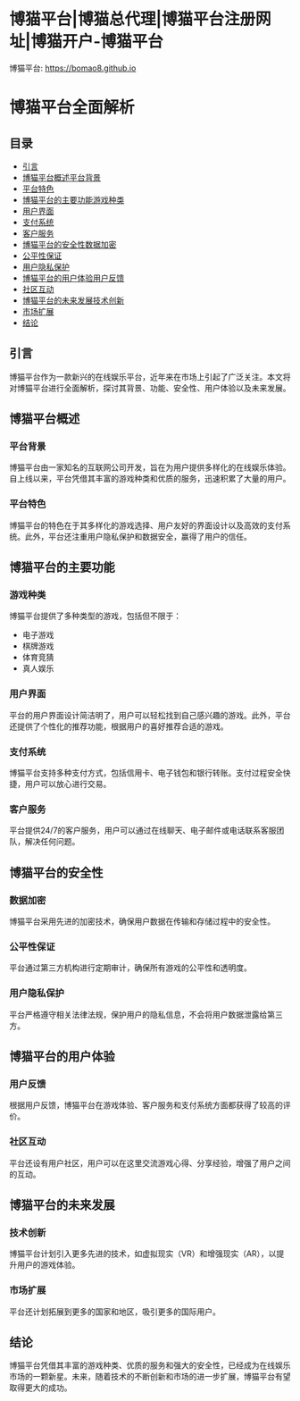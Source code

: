 # 博猫平台|博猫总代理|博猫平台注册网址|博猫开户-博猫平台

博猫平台: <https://bomao8.github.io>

# 博猫平台全面解析

## 目录

- [引言](#%E5%BC%95%E8%A8%80)
- [博猫平台概述](#%E5%8D%9A%E7%8C%AB%E5%B9%B3%E5%8F%B0%E6%A6%82%E8%BF%B0)[平台背景](#%E5%B9%B3%E5%8F%B0%E8%83%8C%E6%99%AF)
- [平台特色](#%E5%B9%B3%E5%8F%B0%E7%89%B9%E8%89%B2)
- [博猫平台的主要功能](#%E5%8D%9A%E7%8C%AB%E5%B9%B3%E5%8F%B0%E7%9A%84%E4%B8%BB%E8%A6%81%E5%8A%9F%E8%83%BD)[游戏种类](#%E6%B8%B8%E6%88%8F%E7%A7%8D%E7%B1%BB)
- [用户界面](#%E7%94%A8%E6%88%B7%E7%95%8C%E9%9D%A2)
- [支付系统](#%E6%94%AF%E4%BB%98%E7%B3%BB%E7%BB%9F)
- [客户服务](#%E5%AE%A2%E6%88%B7%E6%9C%8D%E5%8A%A1)
- [博猫平台的安全性](#%E5%8D%9A%E7%8C%AB%E5%B9%B3%E5%8F%B0%E7%9A%84%E5%AE%89%E5%85%A8%E6%80%A7)[数据加密](#%E6%95%B0%E6%8D%AE%E5%8A%A0%E5%AF%86)
- [公平性保证](#%E5%85%AC%E5%B9%B3%E6%80%A7%E4%BF%9D%E8%AF%81)
- [用户隐私保护](#%E7%94%A8%E6%88%B7%E9%9A%90%E7%A7%81%E4%BF%9D%E6%8A%A4)
- [博猫平台的用户体验](#%E5%8D%9A%E7%8C%AB%E5%B9%B3%E5%8F%B0%E7%9A%84%E7%94%A8%E6%88%B7%E4%BD%93%E9%AA%8C)[用户反馈](#%E7%94%A8%E6%88%B7%E5%8F%8D%E9%A6%88)
- [社区互动](#%E7%A4%BE%E5%8C%BA%E4%BA%92%E5%8A%A8)
- [博猫平台的未来发展](#%E5%8D%9A%E7%8C%AB%E5%B9%B3%E5%8F%B0%E7%9A%84%E6%9C%AA%E6%9D%A5%E5%8F%91%E5%B1%95)[技术创新](#%E6%8A%80%E6%9C%AF%E5%88%9B%E6%96%B0)
- [市场扩展](#%E5%B8%82%E5%9C%BA%E6%89%A9%E5%B1%95)
- [结论](#%E7%BB%93%E8%AE%BA)
## 引言

博猫平台作为一款新兴的在线娱乐平台，近年来在市场上引起了广泛关注。本文将对博猫平台进行全面解析，探讨其背景、功能、安全性、用户体验以及未来发展。

## 博猫平台概述

### 平台背景

博猫平台由一家知名的互联网公司开发，旨在为用户提供多样化的在线娱乐体验。自上线以来，平台凭借其丰富的游戏种类和优质的服务，迅速积累了大量的用户。

### 平台特色

博猫平台的特色在于其多样化的游戏选择、用户友好的界面设计以及高效的支付系统。此外，平台还注重用户隐私保护和数据安全，赢得了用户的信任。

## 博猫平台的主要功能

### 游戏种类

博猫平台提供了多种类型的游戏，包括但不限于：

- 电子游戏
- 棋牌游戏
- 体育竞猜
- 真人娱乐
### 用户界面

平台的用户界面设计简洁明了，用户可以轻松找到自己感兴趣的游戏。此外，平台还提供了个性化的推荐功能，根据用户的喜好推荐合适的游戏。

### 支付系统

博猫平台支持多种支付方式，包括信用卡、电子钱包和银行转账。支付过程安全快捷，用户可以放心进行交易。

### 客户服务

平台提供24/7的客户服务，用户可以通过在线聊天、电子邮件或电话联系客服团队，解决任何问题。

## 博猫平台的安全性

### 数据加密

博猫平台采用先进的加密技术，确保用户数据在传输和存储过程中的安全性。

### 公平性保证

平台通过第三方机构进行定期审计，确保所有游戏的公平性和透明度。

### 用户隐私保护

平台严格遵守相关法律法规，保护用户的隐私信息，不会将用户数据泄露给第三方。

## 博猫平台的用户体验

### 用户反馈

根据用户反馈，博猫平台在游戏体验、客户服务和支付系统方面都获得了较高的评价。

### 社区互动

平台还设有用户社区，用户可以在这里交流游戏心得、分享经验，增强了用户之间的互动。

## 博猫平台的未来发展

### 技术创新

博猫平台计划引入更多先进的技术，如虚拟现实（VR）和增强现实（AR），以提升用户的游戏体验。

### 市场扩展

平台还计划拓展到更多的国家和地区，吸引更多的国际用户。

## 结论

博猫平台凭借其丰富的游戏种类、优质的服务和强大的安全性，已经成为在线娱乐市场的一颗新星。未来，随着技术的不断创新和市场的进一步扩展，博猫平台有望取得更大的成功。